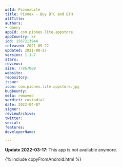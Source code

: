```yaml
---
wsId: PionexLite
title: Pionex - Buy BTC and ETH
altTitle: 
authors:
- danny
appId: com.pionex.lite.appstore
appCountry: kr
idd: 1567213944
released: 2021-05-22
updated: 2021-08-27
version: 1.1.7
stars: 
reviews: 
size: 77867008
website: 
repository: 
issue: 
icon: com.pionex.lite.appstore.jpg
bugbounty: 
meta: removed
verdict: custodial
date: 2022-04-07
signer: 
reviewArchive: 
twitter: 
social: 
features: 
developerName: 

---
```


**Update 2022-03-17**: This app is not available anymore.

{% include copyFromAndroid.html %}
